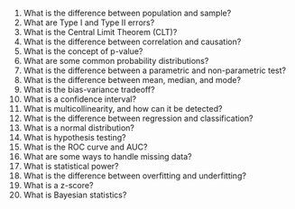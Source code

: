 1. What is the difference between population and sample?
2. What are Type I and Type II errors?
3. What is the Central Limit Theorem (CLT)?
4. What is the difference between correlation and causation?
5. What is the concept of p-value?
6. What are some common probability distributions?
7. What is the difference between a parametric and non-parametric test?
8. What is the difference between mean, median, and mode?
9. What is the bias-variance tradeoff?
10. What is a confidence interval?
11. What is multicollinearity, and how can it be detected?
12. What is the difference between regression and classification?
13. What is a normal distribution?
14. What is hypothesis testing?
15. What is the ROC curve and AUC?
16. What are some ways to handle missing data?
17. What is statistical power?
18. What is the difference between overfitting and underfitting?
19. What is a z-score?
20. What is Bayesian statistics?
